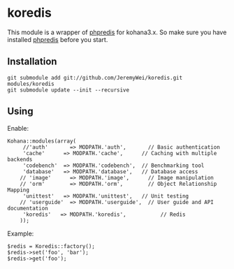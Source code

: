 # koredis

This module is a wrapper of [phpredis](https://github.com/nicolasff/phpredis) for kohana3.x.
So make sure you have installed [phpredis](https://github.com/nicolasff/phpredis) before you start.

## Installation

	git submodule add git://github.com/JeremyWei/koredis.git modules/koredis
	git submodule update --init --recursive

## Using

Enable:

	Kohana::modules(array(
		 //'auth'       => MODPATH.'auth',       // Basic authentication
		 'cache'      => MODPATH.'cache',      // Caching with multiple backends
		 'codebench'  => MODPATH.'codebench',  // Benchmarking tool
		 'database'   => MODPATH.'database',   // Database access
		// 'image'      => MODPATH.'image',      // Image manipulation
		// 'orm'        => MODPATH.'orm',        // Object Relationship Mapping
		 'unittest'   => MODPATH.'unittest',   // Unit testing
		// 'userguide'  => MODPATH.'userguide',  // User guide and API documentation
		 'koredis'   => MODPATH.'koredis',           // Redis
		));

Example:

	$redis = Koredis::factory();
	$redis->set('foo', 'bar');
	$redis->get('foo');